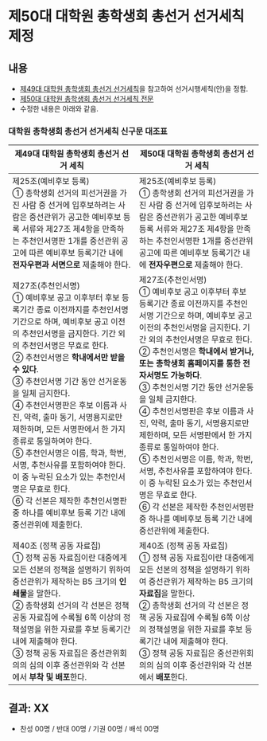 제50대 대학원 총학생회 총선거 선거세칙 제정
===

## 내용

- [제49대 대학원 총학생회 총선거 선거세칙](https://github.com/kaistgsa/organization-bylaw/blob/main/제49대-KAIST-대학원-총학생회-총선거-시행세칙.md)을 참고하여 선거시행세칙(안)을 정함. 
- [제50대 대학원 총학생회 총선거 선거세칙 전문](제50대-대학원-총학생회-총선거-선거세칙.md)
- 수정한 내용은 아래와 같음.

### 대학원 총학생회 총선거 선거세칙 신구문 대조표

| 제49대 대학원 총학생회 총선거 선거 세칙 | 제50대 대학원 총학생회 총선거 선거 세칙 | 
|---|---| 
| 제25조(예비후보 등록)<br>① 총학생회 선거의 피선거권을 가진 사람 중 선거에 입후보하려는 사람은 중선관위가 공고한 예비후보 등록 서류와 제27조 제4항을 만족하는 추천인서명판 1개를 중선관위 공고에 따른 예비후보 등록기간 내에 **전자우편과 서면으로** 제출해야 한다. | 제25조(예비후보 등록)<br>① 총학생회 선거의 피선거권을 가진 사람 중 선거에 입후보하려는 사람은 중선관위가 공고한 예비후보 등록 서류와 제27조 제4항을 만족하는 추천인서명판 1개를 중선관위 공고에 따른 예비후보 등록기간 내에 **전자우편으로** 제출해야 한다. | 
| 제27조(추천인서명)<br>① 예비후보 공고 이후부터 후보 등록기간 종료 이전까지를 추천인서명 기간으로 하며, 예비후보 공고 이전의 추천인서명을 금지한다. 기간 외의 추천인서명은 무효로 한다.<br>② 추천인서명은 **학내에서만 받을 수 있다**.<br>③ 추천인서명 기간 동안 선거운동을 일체 금지한다.<br>④ 추천인서명판은 후보 이름과 사진, 약력, 출마 동기, 서명용지로만 제한하며, 모든 서명판에서 한 가지 종류로 통일하여야 한다.<br>⑤ 추천인서명은 이름, 학과, 학번, 서명, 추천사유를 포함하여야 한다. 이 중 누락된 요소가 있는 추천인서명은 무효로 한다.<br>⑥ 각 선본은 제작한 추천인서명판 중 하나를 예비후보 등록 기간 내에 중선관위에 제출한다.<br> | 제27조(추천인서명)<br>① 예비후보 공고 이후부터 후보 등록기간 종료 이전까지를 추천인서명 기간으로 하며, 예비후보 공고 이전의 추천인서명을 금지한다. 기간 외의 추천인서명은 무효로 한다.<br>② 추천인서명은 **학내에서 받거나, 또는 총학생회 홈페이지를 통한 전자서명도 가능하다**.<br>③ 추천인서명 기간 동안 선거운동을 일체 금지한다.<br>④ 추천인서명판은 후보 이름과 사진, 약력, 출마 동기, 서명용지로만 제한하며, 모든 서명판에서 한 가지 종류로 통일하여야 한다.<br>⑤ 추천인서명은 이름, 학과, 학번, 서명, 추천사유를 포함하여야 한다. 이 중 누락된 요소가 있는 추천인서명은 무효로 한다.<br>⑥ 각 선본은 제작한 추천인서명판 중 하나를 예비후보 등록 기간 내에 중선관위에 제출한다.<br> | 
| 제40조 (정책 공동 자료집)<br>① 정책 공동 자료집이란 대중에게 모든 선본의 정책을 설명하기 위하여 중선관위가 제작하는 B5 크기의 **인쇄물**을 말한다.<br>② 총학생회 선거의 각 선본은 정책 공동 자료집에 수록될 6쪽 이상의 정책설명을 위한 자료를 후보 등록기간 내에 제출해야 한다.<br>③ 정책 공동 자료집은 중선관위회의의 심의 이후 중선관위와 각 선본에서 **부착 및 배포**한다.<br> | 제40조 (정책 공동 자료집)<br>① 정책 공동 자료집이란 대중에게 모든 선본의 정책을 설명하기 위하여 중선관위가 제작하는 B5 크기의 **자료집**을 말한다.<br>② 총학생회 선거의 각 선본은 정책 공동 자료집에 수록될 6쪽 이상의 정책설명을 위한 자료를 후보 등록기간 내에 제출해야 한다.<br>③ 정책 공동 자료집은 중선관위회의의 심의 이후 중선관위와 각 선본에서 **배포**한다.<br> | 


## 결과: XX
- 찬성 00명 / 반대 00명 / 기권 00명 / 배석 00명
